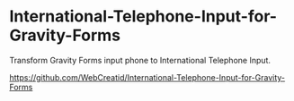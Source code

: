 # International-Telephone-Input-for-Gravity-Forms
Transform Gravity Forms input phone to International Telephone Input.

https://github.com/WebCreatid/International-Telephone-Input-for-Gravity-Forms
